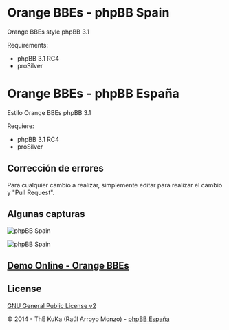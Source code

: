 Orange BBEs - phpBB Spain
=========================

Orange BBEs style phpBB 3.1

Requirements:
- phpBB 3.1 RC4
- proSilver

Orange BBEs - phpBB España
==========================

Estilo Orange BBEs phpBB 3.1

Requiere:
- phpBB 3.1 RC4
- proSilver

## Corrección de errores
Para cualquier cambio a realizar, simplemente editar para realizar el cambio y "Pull Request".

## Algunas capturas
![phpBB Spain](http://www.phpbb-es.com/images/notifications.png) 

![phpBB Spain](http://www.phpbb-es.com/images/logo_es.png) 

## [Demo Online - Orange BBEs](http://area51.phpbb-es.com/foro/index.php?style=16)

## License
[GNU General Public License v2](http://opensource.org/licenses/GPL-2.0)

© 2014 - ThE KuKa (Raúl Arroyo Monzo) - [phpBB España](http://www.phpbb-es.com)
